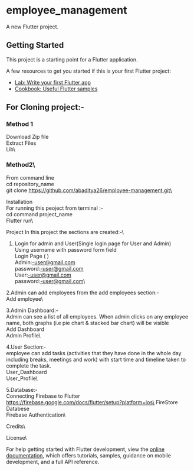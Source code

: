 # employee_management

A new Flutter project.

## Getting Started

This project is a starting point for a Flutter application.

A few resources to get you started if this is your first Flutter project:

- [Lab: Write your first Flutter app](https://docs.flutter.dev/get-started/codelab)
- [Cookbook: Useful Flutter samples](https://docs.flutter.dev/cookbook)


## For Cloning project:-
### Method 1
  Download Zip file\
  Extract Files\
  Lib\

### Method2\
  From command line\
  cd repository_name\
  git clone https://github.com/abaditya26/employee-management.git\


Installation\
  For running this peoject from terminal :-\
    cd command project_name\
    Flutter run\




Project
  In this project the sections are created:-\
  1. Login for admin and User(Single login page for User and Admin)\
     Using username with password form field\
     Login Page ( )\
     Admin:-user@gmail.com\
     password:-user@gmail.com\
     User:-user@gmail.com\
     password:-user@gmail.com\
     
     


   2.Admin can add employees from the add employees section:-\
     Add employee\

 
 
   3.Admin Dashboard:-\
    Admin can see a list of all employees. When admin clicks on any employee
    name, both graphs (i.e pie chart & stacked bar chart) will be visible\
    Add Dashboard\
    Admin Profile\




   4.User Section:-\
    employee can add tasks (activities that they have done in the whole day including
    breaks, meetings and work) with start time and timeline taken to complete the task.\
    User_Dashboard\
    User_Profile\

   5.Database:-\
     Connecting Firebase to Flutter\
     https://firebase.google.com/docs/flutter/setup?platform=ios\
     FireStore Databese\
     Firebase Authentication\

Credits\

License\






For help getting started with Flutter development, view the
[online documentation](https://docs.flutter.dev/), which offers tutorials, samples, guidance on
mobile development, and a full API reference.
